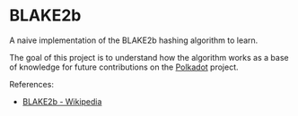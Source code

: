 # BLAKE2b 
A naive implementation of the BLAKE2b hashing algorithm to learn.

The goal of this project is to understand how the algorithm works as a base of knowledge for future contributions on the [Polkadot](https://github.com/paritytech/polkadot) project.

References:
 - [BLAKE2b - Wikipedia](https://en.wikipedia.org/wiki/BLAKE_(hash_function)#BLAKE2b_algorithm)